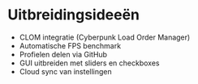 # Uitbreidingsideeën

- CLOM integratie (Cyberpunk Load Order Manager)
- Automatische FPS benchmark
- Profielen delen via GitHub
- GUI uitbreiden met sliders en checkboxes
- Cloud sync van instellingen